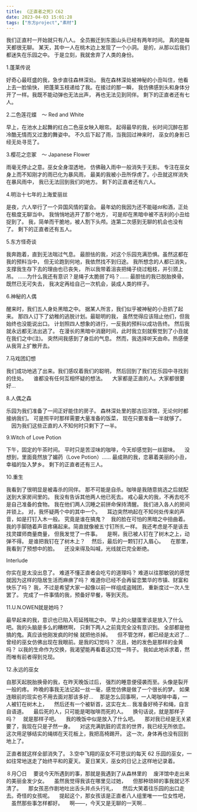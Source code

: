 ```yaml
---
title: 《正直者之死》C62
date: 2023-04-03 15:01:28
tags: ["东方project","素材"]
---
```

我们正直村一开始就只有八人。
全员搬迁到东面山头已经有两年时间。
真的是每天都很无聊。
某天，其中一人在桃木边上发现了一个小洞。
是的，从那以后我们都迷失在乐园之中。
于是立刻，我就舍弃了人类的身份。

1.蓬莱传说

好奇心最旺盛的我，急步直往森林深处。
我在森林深处被神秘的小丑叫住，他看上去一脸愉快，
把蓬莱玉枝递给了我。在接过的那一瞬，
我仿佛感到头和身体分开了一样。我既不能动弹也无法出声，
再也无法见到同伴。
剩下的正直者还有七人。

2.二色莲花蝶　～ Red and White

早上，在池水上起舞的红白二色巫女映入眼帘。
起得最早的我，长时间沉醉在那冷酷无情而又过激的舞姿中。
不久后下起了雨，当我回过神来时，
巫女的身影已经无处寻觅了。

3.樱花之恋冢　～ Japanese Flower

雨毫无停止之意。巫女全身湿透地，
仿佛融入雨中一般消失于无影。
专注在巫女身上而不知刚才的雨已化为暴风雨，
最美的我被小丑所俘虏了。小丑就这样消失在暴风雨中， 我已无法回到我们的地方。
剩下的正直者还有六人。

4.明治十七年的上海爱丽丝

是夜，六人举行了一个异国风情的宴会。
最年幼的我因为还不能碰♯♯和酒，正处在极度无聊当中。
我悄悄地逃开了那个地方，
可是却在黑暗中被不吉利的小丑给捉到了。
我，简单而干脆地，被人割下头颅。连第二次感到无聊的机会也没有了。
剩下的正直者还有五人。

5.东方怪奇谈

我奔跑着，直到无法喘过气息。
最胆怯的我，对这个乐园充满恐惧。虽然这都在我的预料当中，
但无论跑到何地，我依然找不到归途。
我所想念的人都已消失，支撑我生存下去的理由也已丧失，
所以我带着沮丧把绳子绕过粗枝，并引颈上吊。
……为什么我还有意识？是绳子太脆弱了吗？……
最胆怯的我已脱胎换骨。既然已无可失去，
我决定再给自己一次机会，装成人类的样子。

6.神秘的人偶

醒来时，我们五人身处黑暗之中。
据某人所言，我们似乎被神秘的小丑抓了起来。
那四人订下了幼稚的逃脱计划。最聪明的我，
虽然觉得应该阻止他们，但我始终也没能说出口。
计划照四人想象的进行，一反我的预料以成功告终。
然后我就永远都无法出逃了。
在漫长的黑暗中消磨时间，此时我立刻就察觉到了小丑就在我们之中(注)。
突然间我感到了身后的气息。
然而，我选择听天由命。热感便从我背上扩散开去。

7.马戏团幻想

我们成功地逃了出来。我们感叹着我们的聪明，
然后回到了我们在乐园中寻找到的住处。
　谁都没有任何互相怀疑的想法。
　大家都是正直的人。大家都很要好…

8.人偶之森

乐园为我们准备了一间正好能住的房子。
森林深处里的那古旧洋馆，无论何时都接纳我们。
可是照平时那样需要大量准备的饭菜，
现在只要准备一半就够了。
　因为我们这些正直的人不知何时只剩下了一半。

9.Witch of Love Potion

下午，固定的午茶时间。
平时只是苦涩味的咖啡，今天却感觉到一丝甜味。
　没想到，里面竟然放了媚药（Love Potion）……
最成熟的我，恋慕着美丽的小丑，幸福的坠入梦乡。
剩下的正直者还有三人。

10.重生

我看到了很明显是被毒杀的同伴。
那不可能是自杀。咖啡是我随意挑选之后就配送到大家房间里的。
我没有告诉其他两人他已死去。
戒心最大的我，不再去吃不是自己准备的食物。
我在他们两人沉睡之前拼命保持清醒。
我们进入各人的房间并锁上。
对，我怀疑两个中的其中一个。
　耳边突然响起在不知何处传来的声音，如是打钉入木一般。
究竟是谁在搞鬼？　我的脸在可怕的黑暗之中扭曲着。
我的手脚随着声音疼痛起来。简直就像被五寸钉所扎一样。
我还考虑是不是该去找灵媒师商量商量，
但我发觉了一件事。
　是啊，我已被人钉在了树木之上，动弹不得。
是谁把我钉在了树木上？
　然后，最后的一颗钉打入眉心。
　在那里，我看到了预想中的脸。
　还没来得及叫喊，光线就已完全断绝。

Interlude

你实在是太没出息了。
难道不懂正直者会吃亏的道理吗？
难道以往那敏锐的感觉就因为这样的隐居生活而麻痹了吗？
难道你已经不会再留恋繁华的市镇、财富和快乐了吗？
我，不过是希望大家一起像以前一样组成盗贼团，
重新度过一次人生罢了。
完成了一件事情的我，预备好早餐，等到天亮。

11.U.N.OWEN就是她吗？

最早起来的我，意识也已陷入苟延残喘之中。
早上的火腿蛋里该是放入了什么吧。我的头脑是多么的糟糕啊，
只剩下两人之前竟完全没有意识到。
全部都是他搞的鬼。真应该他刚发疯的时候
就把他杀掉。
　但不管怎样，都已经是太迟了…
曾经的巫女仿佛出现在我眼前。是我的幻觉吗？
况且，她的发色是那样的金黄吗？
以我的生命作为交换，我渴望能再看着这幻觉一阵子。
我如此地诉求着，然而唯有前者得到兑现。

12.永远的巫女

自那天起脱胎换骨的我，在昨天晚饭过后，
强烈的睡意便侵袭而至。头像是裂开一般的疼。
昨晚的事我无法记起一丝一毫，感觉仿佛是做了一个很长的梦。
如果连眼前的现实也不用去面对那该多好…
　那是怎么回事啊，一人喝咖啡中毒，一人被钉在树木上，
　然后还有一个被斩首，这实在太…
我准备好椅子和绳，自言自语道。
　最后死的人，只可能是喝咖啡而死的人。
　换句话说，就是那样子吗？
　就是那样子吧。
　我的晚饭中似是放入了什么吧。
　那对我已经是无关紧要了，我现在只是孑然一身。
　对这充满肮脏的谎言的世界，我已经无所依恋。
这次用足够结实的绳绑在天花板上，我把高椅踢开。
这一次，身体再也没有回到地上了。

正直者就这样全部消失了。
3.空中飞翔的巫女不可思议的每天
62
乐园的巫女，一如往常地送走了始终平和的夏天。
夏日某天，巫女的日记上这样地记录着。

８月〇日
　要说今天所遇到的事，那就是我遇到了从森林里的
　废洋馆中走出来的美丽金发少女。
　虽然我觉得我该在哪里见过她，
　但那种琐碎的事我就记不清了。
　那女孩恶作剧地吐出舌头并点头行礼，
　然后大笑着往乐园的出口走去。奇怪的女孩呢。
　提起这个，那女孩该是正直者八人组里唯一一位女性吧，
　虽然那些事怎样都好。
　啊——，今天又是无聊的一天啊…
